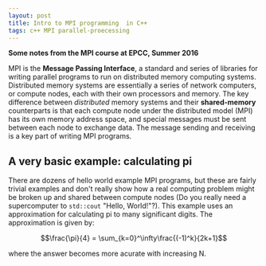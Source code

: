 ```yaml
---
layout: post
title: Intro to MPI programming  in C++
tags: c++ MPI parallel-proecessing
---
```


**Some notes from the MPI course at EPCC, Summer 2016**

MPI is the **Message Passing Interface**, a standard and series of libraries for writing parallel programs to run on distributed memory computing systems. Distributed memory systems are essentially a series of network computers, or compute nodes, each with their own processors and memory. The key difference between *distributed* memory systems and their **shared-memory** counterparts is that each compute node under the distributed model (MPI) has its own memory address space, and special messages must be sent between each node to exchange data. The message sending and receiving is a key part of writing MPI programs.

## A very basic example: calculating pi

There are dozens of hello world example MPI programs, but these are fairly trivial examples and don't really show how a real computing problem might be broken up and shared between compute nodes (Do you really need a supercomputer to `std::cout` "Hello, World!"?). This example uses an approximation for calculating pi to many significant digits. The approximation is given by:

$$\frac{\pi}{4} = \sum_{k=0}^\infty\frac{(-1)^k}{2k+1}$$

where the answer becomes more acurate with increasing N.
